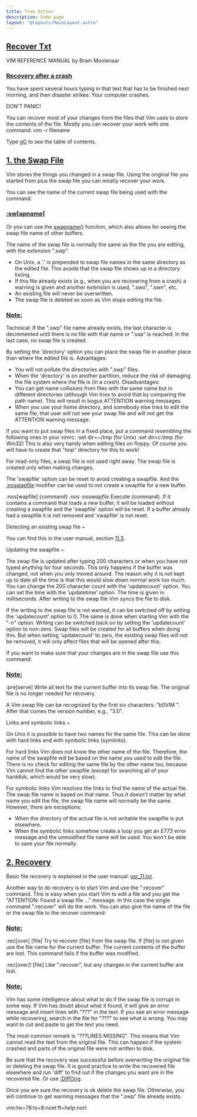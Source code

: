 ```yaml
---
title: Tree Sitter
description: Some page
layout: "@layouts/MainLayout.astro"
---
```



## <a id="Nvim" class="section-title" href="#Nvim"> Recover Txt</a> 

VIM REFERENCE MANUAL    by Bram Moolenaar


### <a id="crash-recovery" class="section-title" href="#crash-recovery">Recovery after a crash</a>

You have spent several hours typing in that text that has to be finished
next morning, and then disaster strikes: Your computer crashes.

DON'T PANIC!

You can recover most of your changes from the files that Vim uses to store
the contents of the file.  Mostly you can recover your work with one command:
vim -r filename

Type [gO](#gO) to see the table of contents.


## <a id="swap-file" class="section-title" href="#swap-file">1. the Swap File</a> 

Vim stores the things you changed in a swap file.  Using the original file
you started from plus the swap file you can mostly recover your work.

You can see the name of the current swap file being used with the command:

### <a id=":sw :swapname" class="section-title" href="#:sw :swapname">	:sw[apname]</a>

Or you can use the [swapname()](#swapname()) function, which also allows for seeing the
swap file name of other buffers.

The name of the swap file is normally the same as the file you are editing,
with the extension ".swp".
- On Unix, a '.' is prepended to swap file names in the same directory as the
edited file.  This avoids that the swap file shows up in a directory
listing.
- If this file already exists (e.g., when you are recovering from a crash) a
warning is given and another extension is used, ".swo", ".swn", etc.
- An existing file will never be overwritten.
- The swap file is deleted as soon as Vim stops editing the file.

### <a id="E326" class="section-title" href="#E326">Note:</a>
Technical: If the ".swp" file name already exists, the last character is
decremented until there is no file with that name or ".saa" is
reached.  In the last case, no swap file is created.

By setting the 'directory' option you can place the swap file in another place
than where the edited file is.
Advantages:
- You will not pollute the directories with ".swp" files.
- When the 'directory' is on another partition, reduce the risk of damaging
the file system where the file is (in a crash).
Disadvantages:
- You can get name collisions from files with the same name but in different
directories (although Vim tries to avoid that by comparing the path name).
This will result in bogus ATTENTION warning messages.
- When you use your home directory, and somebody else tries to edit the same
file, that user will not see your swap file and will not get the ATTENTION
warning message.

If you want to put swap files in a fixed place, put a command resembling the
following ones in your vimrc:
:set dir=~/tmp		(for Unix)
:set dir=c:\\tmp	(for Win32)
This is also very handy when editing files on floppy.  Of course you will have
to create that "tmp" directory for this to work!

For read-only files, a swap file is not used right away. The swap file is
created only when making changes.

The 'swapfile' option can be reset to avoid creating a swapfile.  And the
[:noswapfile](#:noswapfile) modifier can be used to not create a swapfile for a new buffer.

:nos[wapfile]   {command}			*:nos* *:noswapfile*
Execute {command}. If it contains a command that loads a new
buffer, it will be loaded without creating a swapfile and the
'swapfile' option will be reset.  If a buffer already had a
swapfile it is not removed and 'swapfile' is not reset.


Detecting an existing swap file ~

You can find this in the user manual, section [11.3](#11.3).


Updating the swapfile ~

The swap file is updated after typing 200 characters or when you have not
typed anything for four seconds.  This only happens if the buffer was
changed, not when you only moved around.  The reason why it is not kept up to
date all the time is that this would slow down normal work too much.  You can
change the 200 character count with the 'updatecount' option.  You can set
the time with the 'updatetime' option.  The time is given in milliseconds.
After writing to the swap file Vim syncs the file to disk.

If the writing to the swap file is not wanted, it can be switched off by
setting the 'updatecount' option to 0.  The same is done when starting Vim
with the "-n" option.  Writing can be switched back on by setting the
'updatecount' option to non-zero.  Swap files will be created for all buffers
when doing this.  But when setting 'updatecount' to zero, the existing swap
files will not be removed, it will only affect files that will be opened
after this.

If you want to make sure that your changes are in the swap file use this
command:

### <a id=":pre :preserve E313 E314" class="section-title" href="#:pre :preserve E313 E314">Note:</a>
:pre[serve]		Write all text for the current buffer into its swap
file.  The original file is no longer needed for
recovery.

A Vim swap file can be recognized by the first six characters: "b0VIM ".
After that comes the version number, e.g., "3.0".


Links and symbolic links ~

On Unix it is possible to have two names for the same file.  This can be done
with hard links and with symbolic links (symlinks).

For hard links Vim does not know the other name of the file.  Therefore, the
name of the swapfile will be based on the name you used to edit the file.
There is no check for editing the same file by the other name too, because Vim
cannot find the other swapfile (except for searching all of your harddisk,
which would be very slow).

For symbolic links Vim resolves the links to find the name of the actual file.
The swap file name is based on that name.  Thus it doesn't matter by what name
you edit the file, the swap file name will normally be the same.  However,
there are exceptions:
- When the directory of the actual file is not writable the swapfile is put
elsewhere.
- When the symbolic links somehow create a loop you get an *E773* error
message and the unmodified file name will be used.  You won't be able to
save your file normally.


## <a id="recovery E308 E311" class="section-title" href="#recovery E308 E311">2. Recovery</a> 

Basic file recovery is explained in the user manual: [usr_11.txt](#usr_11.txt).

Another way to do recovery is to start Vim and use the ":recover" command.
This is easy when you start Vim to edit a file and you get the "ATTENTION:
Found a swap file ..." message.  In this case the single command ":recover"
will do the work.  You can also give the name of the file or the swap file to
the recover command:
### <a id=":rec :recover E305 E306 E307" class="section-title" href="#:rec :recover E305 E306 E307">Note:</a>
:rec[over] [file]	Try to recover [file] from the swap file.  If [file]
is not given use the file name for the current
buffer.  The current contents of the buffer are lost.
This command fails if the buffer was modified.

:rec[over]! [file]	Like ":recover", but any changes in the current
buffer are lost.

### <a id="E312 E309 E310" class="section-title" href="#E312 E309 E310">Note:</a>
Vim has some intelligence about what to do if the swap file is corrupt in
some way.  If Vim has doubt about what it found, it will give an error
message and insert lines with "???" in the text.  If you see an error message
while recovering, search in the file for "???" to see what is wrong.  You may
want to cut and paste to get the text you need.

The most common remark is "???LINES MISSING".  This means that Vim cannot read
the text from the original file.  This can happen if the system crashed and
parts of the original file were not written to disk.

Be sure that the recovery was successful before overwriting the original
file or deleting the swap file.  It is good practice to write the recovered
file elsewhere and run 'diff' to find out if the changes you want are in the
recovered file.  Or use [:DiffOrig](#:DiffOrig).

Once you are sure the recovery is ok delete the swap file.  Otherwise, you
will continue to get warning messages that the ".swp" file already exists.


vim:tw=78:ts=8:noet:ft=help:norl:

